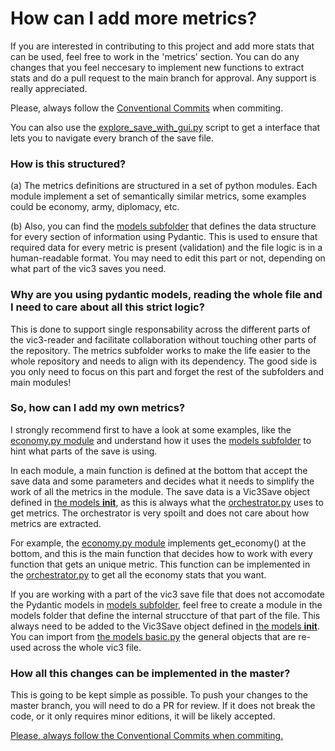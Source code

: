 # How can I add more metrics?

If you are interested in contributing to this project and add more stats that can be used, feel free to work in the 'metrics' section. You can do any changes that you feel neccesary to implement new functions to extract stats and do a pull request to the main branch for approval. Any support is really appreciated.

Please, always follow the [Conventional Commits](https://www.conventionalcommits.org/en/v1.0.0/) when commiting.

You can also use the [explore_save_with_gui.py](../explore_save_with_gui.py) script to get a interface that lets you to navigate every branch of the save file.


### How is this structured?

(a) The metrics definitions are structured in a set of python modules. Each module implement a set of semantically similar metrics, some examples could be economy, army, diplomacy, etc. 

(b) Also, you can find the [models subfolder](../src/vic3_reader/metrics/models/) that defines the data structure for every section of information using Pydantic. This is used to ensure that required data for every metric is present (validation) and the file logic is in a human-readable format. You may need to edit this part or not, depending on what part of the vic3 saves you need.


### Why are you using pydantic models, reading the whole file and I need to care about all this strict logic?

This is done to support single responsability across the different parts of the vic3-reader and facilitate collaboration without touching other parts of the repository. The metrics subfolder works to make the life easier to the whole repository and needs to align with its dependency. The good side is you only need to focus on this part and forget the rest of the subfolders and main modules!


### So, how can I add my own metrics?

I strongly recommend first to have a look at some examples, like the [economy.py module](../src/vic3_reader/metrics/economy.py) and understand how it uses the [models subfolder](../src/vic3_reader/metrics/models/) to hint what parts of the save is using.

In each module, a main function is defined at the bottom that accept the save data and some parameters and decides what it needs to simplify the work of all the metrics in the module. The save data is a Vic3Save object defined in [the models __init__](../src/vic3_reader/metrics/models/__init__.py), as this is always what the [orchestrator.py](../src/vic3_reader/orchestrator.py) uses to get metrics. The orchestrator is very spoilt and does not care about how metrics are extracted.

For example, the [economy.py module](../src/vic3_reader/metrics/economy.py) implements get_economy() at the bottom, and this is the main function that decides how to work with every function that gets an unique metric. This function can be implemented in the [orchestrator.py](../src/vic3_reader/orchestrator.py) to get all the economy stats that you want.

If you are working with a part of the vic3 save file that does not accomodate the Pydantic models in [models subfolder](../src/vic3_reader/metrics/models/), feel free to create a module in the models folder that define the internal struccture of that part of the file. This always need to be added to the Vic3Save object defined in [the models __init__](../src/vic3_reader/metrics/models/__init__.py). You can import from [the models basic.py](../src/vic3_reader/metrics/models/basic.py) the general objects that are re-used across the whole vic3 file.


### How all this changes can be implemented in the master?

This is going to be kept simple as possible. To push your changes to the master branch, you will need to do a PR for review. If it does not break the code, or it only requires minor editions, it will be likely accepted.

<u> Please, always follow the [Conventional Commits](https://www.conventionalcommits.org/en/v1.0.0/) when commiting. </u>